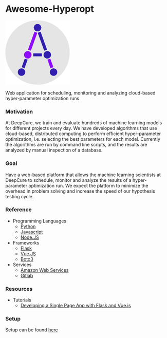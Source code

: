 # Awesome-Hyperopt
<img src="https://github.com/DanielBelmes/awesome-hyperopt/blob/master/autohopts.png" width="200" height="200" />

Web application for scheduling, monitoring and analyzing cloud-based hyper-parameter optimization runs

### Motivation
At DeepCure, we train and evaluate hundreds of machine learning models for different projects every day. We have developed algorithms that use cloud-based, distributed computing to perform efficient hyper-parameter optimization, i.e. selecting the best parameters for each model. Currently the algorithms are run by command line scripts, and the results are analyzed by manual inspection of a database.

### Goal  
Have a web-based platform that allows the machine learning scientists at DeepCure to schedule, monitor and analyze the results of a hyper-parameter optimization run. We expect the platform to minimize the overhead in problem solving and increase the speed of our hypothesis testing cycle.

### Reference
* Programming Languages 
  * [Python](https://www.python.org/)
  * [Javascript](https://developer.mozilla.org/en-US/docs/Web/JavaScript)
  * [Node.JS](https://nodejs.org/en/)
* Frameworks 
  * [Flask](http://flask.pocoo.org/) 
  * [Vue.JS](https://vuejs.org/) 
  * [Boto3](https://boto3.amazonaws.com/v1/documentation/api/latest/index.html)
* Services
  * [Amazon Web Services](https://docs.aws.amazon.com/index.html#lang/en_us)
  * [Gitlab](https://docs.gitlab.com/ce/gitlab-basics/)

### Resources
* Tutorials
  * [Developing a Single Page App with Flask and Vue.js](https://testdriven.io/blog/developing-a-single-page-app-with-flask-and-vuejs/) 

### Setup
Setup can be found [here](https://github.com/DanielBelmes/awesome-hyperopt/blob/master/README(SETUP%26RUN).md)
